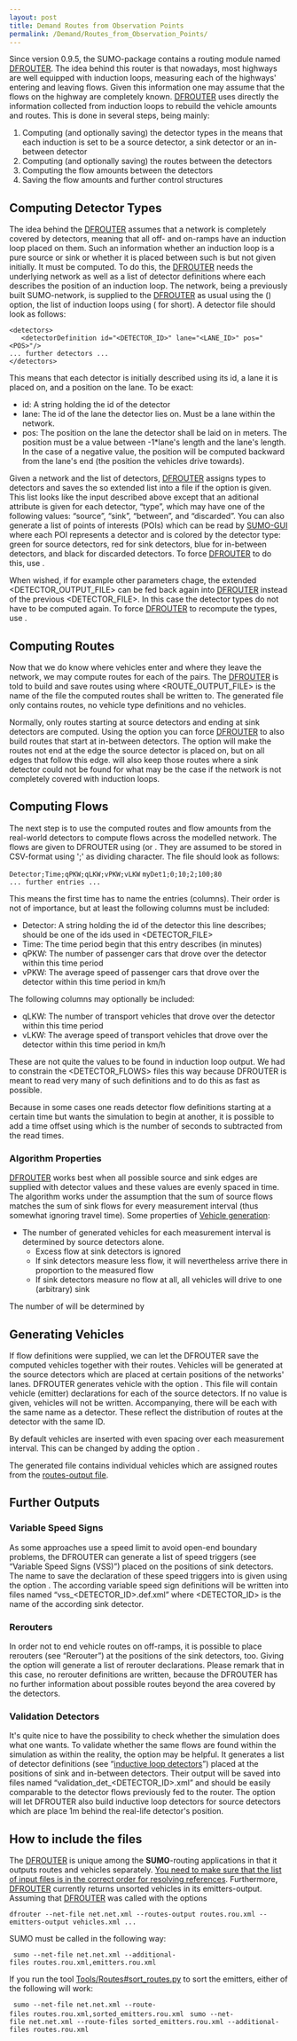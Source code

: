 ```yaml
---
layout: post
title: Demand Routes from Observation Points
permalink: /Demand/Routes_from_Observation_Points/
---
```


Since version 0.9.5, the SUMO-package contains a routing module named [DFROUTER](/DFROUTER "wikilink"). The idea behind this router is that nowadays, most highways are well equipped with induction loops, measuring each of the highways' entering and leaving flows. Given this information one may assume that the flows on the highway are completely known. [DFROUTER](/DFROUTER "wikilink") uses directly the information collected from induction loops to rebuild the vehicle amounts and routes. This is done in several steps, being mainly:

1.  Computing (and optionally saving) the detector types in the means that each induction is set to be a source detector, a sink detector or an in-between detector
2.  Computing (and optionally saving) the routes between the detectors
3.  Computing the flow amounts between the detectors
4.  Saving the flow amounts and further control structures

Computing Detector Types
------------------------

The idea behind the [DFROUTER](/DFROUTER "wikilink") assumes that a network is completely covered by detectors, meaning that all off- and on-ramps have an induction loop placed on them. Such an information whether an induction loop is a pure source or sink or whether it is placed between such is but not given initially. It must be computed. To do this, the [DFROUTER](/DFROUTER "wikilink") needs the underlying network as well as a list of detector definitions where each describes the position of an induction loop. The network, being a previously built SUMO-network, is supplied to the [DFROUTER](/DFROUTER "wikilink") as usual using the () option, the list of induction loops using ( for short). A detector file should look as follows:

    <detectors>
       <detectorDefinition id="<DETECTOR_ID>" lane="<LANE_ID>" pos="<POS>"/>
    ... further detectors ...
    </detectors>

This means that each detector is initially described using its id, a lane it is placed on, and a position on the lane. To be exact:

-   id: A string holding the id of the detector
-   lane: The id of the lane the detector lies on. Must be a lane within the network.
-   pos: The position on the lane the detector shall be laid on in meters. The position must be a value between -1\*lane's length and the lane's length. In the case of a negative value, the position will be computed backward from the lane's end (the position the vehicles drive towards).

Given a network and the list of detectors, [DFROUTER](/DFROUTER "wikilink") assigns types to detectors and saves the so extended list into a file if the option is given. This list looks like the input described above except that an aditional attribute is given for each detector, “type”, which may have one of the following values: “source”, “sink”, “between”, and “discarded”. You can also generate a list of points of interests (POIs) which can be read by [SUMO-GUI](/SUMO-GUI "wikilink") where each POI represents a detector and is colored by the detector type: green for source detectors, red for sink detectors, blue for in-between detectors, and black for discarded detectors. To force [DFROUTER](/DFROUTER "wikilink") to do this, use .

When wished, if for example other parameters chage, the extended <DETECTOR_OUTPUT_FILE> can be fed back again into [DFROUTER](/DFROUTER "wikilink") instead of the previous <DETECTOR_FILE>. In this case the detector types do not have to be computed again. To force [DFROUTER](/DFROUTER "wikilink") to recompute the types, use .

Computing Routes
----------------

Now that we do know where vehicles enter and where they leave the network, we may compute routes for each of the pairs. The [DFROUTER](/DFROUTER "wikilink") is told to build and save routes using where <ROUTE_OUTPUT_FILE> is the name of the file the computed routes shall be written to. The generated file only contains routes, no vehicle type definitions and no vehicles.

Normally, only routes starting at source detectors and ending at sink detectors are computed. Using the option you can force [DFROUTER](/DFROUTER "wikilink") to also build routes that start at in-between detectors. The option will make the routes not end at the edge the source detector is placed on, but on all edges that follow this edge. will also keep those routes where a sink detector could not be found for what may be the case if the network is not completely covered with induction loops.

Computing Flows
---------------

The next step is to use the computed routes and flow amounts from the real-world detectors to compute flows across the modelled network. The flows are given to DFROUTER using (or . They are assumed to be stored in CSV-format using ';' as dividing character. The file should look as follows:

`Detector;Time;qPKW;qLKW;vPKW;vLKW`
`myDet1;0;10;2;100;80`
`... further entries ...`

This means the first time has to name the entries (columns). Their order is not of importance, but at least the following columns must be included:

-   Detector: A string holding the id of the detector this line describes; should be one of the ids used in <DETECTOR_FILE>
-   Time: The time period begin that this entry describes (in minutes)
-   qPKW: The number of passenger cars that drove over the detector within this time period
-   vPKW: The average speed of passenger cars that drove over the detector within this time period in km/h

The following columns may optionally be included:

-   qLKW: The number of transport vehicles that drove over the detector within this time period
-   vLKW: The average speed of transport vehicles that drove over the detector within this time period in km/h

These are not quite the values to be found in induction loop output. We had to constrain the <DETECTOR_FLOWS> files this way because DFROUTER is meant to read very many of such definitions and to do this as fast as possible.

Because in some cases one reads detector flow definitions starting at a certain time but wants the simulation to begin at another, it is possible to add a time offset using which is the number of seconds to subtracted from the read times.

### Algorithm Properties

[DFROUTER](/DFROUTER "wikilink") works best when all possible source and sink edges are supplied with detector values and these values are evenly spaced in time. The algorithm works under the assumption that the sum of source flows matches the sum of sink flows for every measurement interval (thus somewhat ignoring travel time). Some properties of [Vehicle generation](/#Generating_Vehicles "wikilink"):

-   The number of generated vehicles for each measurement interval is determined by source detectors alone.
    -   Excess flow at sink detectors is ignored
    -   If sink detectors measure less flow, it will nevertheless arrive there in proportion to the measured flow
    -   If sink detectors measure no flow at all, all vehicles will drive to one (arbitrary) sink

The number of will be determined by

Generating Vehicles
-------------------

If flow definitions were supplied, we can let the DFROUTER save the computed vehicles together with their routes. Vehicles will be generated at the source detectors which are placed at certain positions of the networks' lanes. DFROUTER generates vehicle with the option . This file will contain vehicle (emitter) declarations for each of the source detectors. If no value is given, vehicles will not be written. Accompanying, there will be each with the same name as a detector. These reflect the distribution of routes at the detector with the same ID.

By default vehicles are inserted with even spacing over each measurement interval. This can be changed by adding the option .

The generated file contains individual vehicles which are assigned routes from the [routes-output file](/#Computing_Routes "wikilink").

Further Outputs
---------------

### Variable Speed Signs

As some approaches use a speed limit to avoid open-end boundary problems, the DFROUTER can generate a list of speed triggers (see “Variable Speed Signs (VSS)”) placed on the positions of sink detectors. The name to save the declaration of these speed triggers into is given using the option . The according variable speed sign definitions will be written into files named “vss_<DETECTOR_ID>.def.xml” where <DETECTOR_ID> is the name of the according sink detector.

### Rerouters

In order not to end vehicle routes on off-ramps, it is possible to place rerouters (see “Rerouter”) at the positions of the sink detectors, too. Giving the option will generate a list of rerouter declarations. Please remark that in this case, no rerouter definitions are written, because the DFROUTER has no further information about possible routes beyond the area covered by the detectors.

### Validation Detectors

It's quite nice to have the possibility to check whether the simulation does what one wants. To validate whether the same flows are found within the simulation as within the reality, the option may be helpful. It generates a list of detector definitions (see “[inductive loop detectors](/Simulation/Output/Induction_Loops_Detectors_(E1) "wikilink")”) placed at the positions of sink and in-between detectors. Their output will be saved into files named “validation_det_<DETECTOR_ID>.xml” and should be easily comparable to the detector flows previously fed to the router. The option will let DFROUTER also build inductive loop detectors for source detectors which are place 1m behind the real-life detector's position.

How to include the files
------------------------

The [DFROUTER](/DFROUTER "wikilink") is unique among the **SUMO**-routing applications in that it outputs routes and vehicles separately. [You need to make sure that the list of input files is in the correct order for resolving references](/SUMO#Loading_order_of_input_files "wikilink"). Furthermore, [DFROUTER](/DFROUTER "wikilink") currently returns unsorted vehicles in its emitters-output. Assuming that [DFROUTER](/DFROUTER "wikilink") was called with the options

`dfrouter --net-file net.net.xml --routes-output routes.rou.xml --emitters-output vehicles.xml ...`

SUMO must be called in the following way:

` sumo --net-file net.net.xml --additional-files routes.rou.xml,emitters.rou.xml`

If you run the tool [Tools/Routes\#sort_routes.py](/Tools/Routes#sort_routes.py "wikilink") to sort the emitters, either of the following will work:

` sumo --net-file net.net.xml --route-files routes.rou.xml,sorted_emitters.rou.xml`
` sumo --net-file net.net.xml --route-files sorted_emitters.rou.xml --additional-files routes.rou.xml`